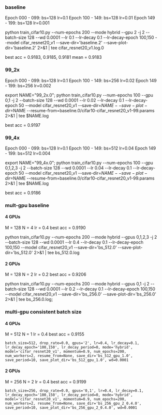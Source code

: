 ### baseline

Epoch 000 - 099: bs=128 lr=0.1
Epoch 100 - 149: bs=128 lr=0.01
Epoch 149 - 199: bs=128 lr=0.001

python train_cifar10.py --num-epochs 200 --mode hybrid --gpu 2 -j 2 --batch-size 128 --wd 0.0001 --lr 0.1 --lr-decay 0.1 --lr-decay-epoch 100,150 --model cifar_resnet20_v1 --save-dir='baseline.2' --save-plot-dir='baseline.2'  2>&1 | tee cifar_resnet20_v1.log.0

best acc = 0.9183, 0.9185, 0.9181
mean = 0.9183

### 99_2x

Epoch 000 - 099: bs=128 lr=0.1
Epoch 100 - 149: bs=256 lr=0.02
Epoch 149 - 199: bs=256 lr=0.002

export NAME="99_2x.0"; python train_cifar10.py --num-epochs 100 --gpu 0,1 -j 2 --batch-size 128 --wd 0.0001 --lr 0.02 --lr-decay 0.1 --lr-decay-epoch 50 --model cifar_resnet20_v1 --save-dir=$NAME --save-plot-dir=$NAME --resume-from=baseline.0/cifar10-cifar_resnet20_v1-99.params 2>&1 | tee $NAME.log

best acc = 0.9197

### 99_4x

Epoch 000 - 099: bs=128 lr=0.1
Epoch 100 - 149: bs=512 lr=0.04
Epoch 149 - 199: bs=512 lr=0.004

export NAME="99_4x.0"; python train_cifar10.py --num-epochs 100 --gpu 0,1,2,3 -j 2 --batch-size 128 --wd 0.0001 --lr 0.04 --lr-decay 0.1 --lr-decay-epoch 50 --model cifar_resnet20_v1 --save-dir=$NAME --save-plot-dir=$NAME --resume-from=baseline.0/cifar10-cifar_resnet20_v1-99.params 2>&1 | tee $NAME.log

best acc = 0.9186

### mult-gpu baseline

#### 4 GPUs

M = 128
N = 4
lr = 0.4
best acc = 0.9190

python train_cifar10.py --num-epochs 200 --mode hybrid --gpus 0,1,2,3 -j 2 --batch-size 128 --wd 0.0001 --lr 0.4 --lr-decay 0.1 --lr-decay-epoch 100,150 --model cifar_resnet20_v1 --save-dir='bs_512.0' --save-plot-dir='bs_512.0' 2>&1 | tee bs_512.0.log


#### 2 GPUs

M = 128
N = 2
lr = 0.2
best acc = 0.9206

python train_cifar10.py --num-epochs 200 --mode hybrid --gpus 0,1 -j 2 --batch-size 128 --wd 0.0001 --lr 0.2 --lr-decay 0.1 --lr-decay-epoch 100,150 --model cifar_resnet20_v1 --save-dir='bs_256.0' --save-plot-dir='bs_256.0' 2>&1 | tee bs_256.0.log;


### multi-gpu consistent batch size

#### 4 GPUs

M = 512
N = 1
lr = 0.4
best acc = 0.9155

```
batch_size=512, drop_rate=0.0, gpus='2', lr=0.4, lr_decay=0.1, lr_decay_epoch='100,150', lr_decay_period=0, mode='hybrid', model='cifar_resnet20_v1', momentum=0.9, num_epochs=200, num_workers=2, resume_from=None, save_dir='bs_512_gpu_1.0', save_period=10, save_plot_dir='bs_512_gpu_1.0', wd=0.0001
```

#### 2 GPUs

M = 256
N = 2
lr = 0.4
best acc = 0.9199

```
batch_size=256, drop_rate=0.0, gpus='0,1', lr=0.4, lr_decay=0.1, lr_decay_epoch='100,150', lr_decay_period=0, mode='hybrid', model='cifar_resnet20_v1', momentum=0.9, num_epochs=200, num_workers=2, resume_from=None, save_dir='bs_256_gpu_2_0.4.0', save_period=10, save_plot_dir='bs_256_gpu_2_0.4.0', wd=0.0001
```
